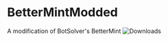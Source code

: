 # BetterMintModded
A modification of BotSolver's BetterMint
![Downloads](https://img.shields.io/github/downloads/BarioIsCoding/BetterMintModded/total?style=for-the-badge)
